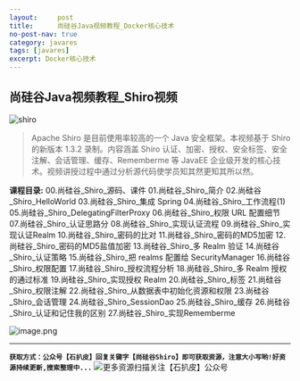 ```yaml
---
layout:     post
title:      尚硅谷Java视频教程_Docker核心技术
no-post-nav: true
category: javares
tags: [javares]
excerpt: Docker核心技术
---
```



## 尚硅谷Java视频教程_Shiro视频

![shiro](https://upload-images.jianshu.io/upload_images/12555954-9d7cd3e27a62342e.png?imageMogr2/auto-orient/strip%7CimageView2/2/w/1240)

> Apache Shiro 是目前使用率较高的一个 Java 安全框架。本视频基于 Shiro 的新版本 1.3.2 录制。内容涵盖 Shiro 认证、加密、授权、安全标签、安全注解、会话管理、缓存、Rememberme 等 JavaEE 企业级开发的核心技术。视频讲授过程中通过分析源代码使学员知其然更知其所以然。

**课程目录:**
00.尚硅谷_Shiro_源码、课件
01.尚硅谷_Shiro_简介
02.尚硅谷_Shiro_HelloWorld
03.尚硅谷_Shiro_集成 Spring
04.尚硅谷_Shiro_工作流程(1)
05.尚硅谷_Shiro_DelegatingFilterProxy
06.尚硅谷_Shiro_权限 URL 配置细节
07.尚硅谷_Shiro_认证思路分
08.尚硅谷_Shiro_实现认证流程
09.尚硅谷_Shiro_实现认证Realm
10.尚硅谷_Shiro_密码的比对
11.尚硅谷_Shiro_密码的MD5加密
12.尚硅谷_Shiro_密码的MD5盐值加密
13.尚硅谷_Shiro_多 Realm 验证
14.尚硅谷_Shiro_认证策略
15.尚硅谷_Shiro_把 realms 配置给 SecurityManager
16.尚硅谷_Shiro_权限配置
17.尚硅谷_Shiro_授权流程分析
18.尚硅谷_Shiro_多 Realm 授权的通过标准
19.尚硅谷_Shiro_实现授权 Realm
20.尚硅谷_Shiro_标签
21.尚硅谷_Shiro_权限注解
22.尚硅谷_Shiro_从数据表中初始化资源和权限
23.尚硅谷_Shiro_会话管理
24.尚硅谷_Shiro_SessionDao
25.尚硅谷_Shiro_缓存
26.尚硅谷_Shiro_认证和记住我的区别
27.尚硅谷_Shiro_实现Rememberme

![image.png](https://upload-images.jianshu.io/upload_images/12555954-86dfa4af48e3b779.png?imageMogr2/auto-orient/strip%7CimageView2/2/w/1240)

---
**`获取方式：公众号【石扒皮】回复关键字【尚硅谷Shiro】即可获取资源，注意大小写哟!好资源持续更新,搜索整理中...`**
![更多资源扫描关注【石扒皮】公众号](https://upload-images.jianshu.io/upload_images/12555954-392dfb59326481b0.png?imageMogr2/auto-orient/strip%7CimageView2/2/w/1240)


